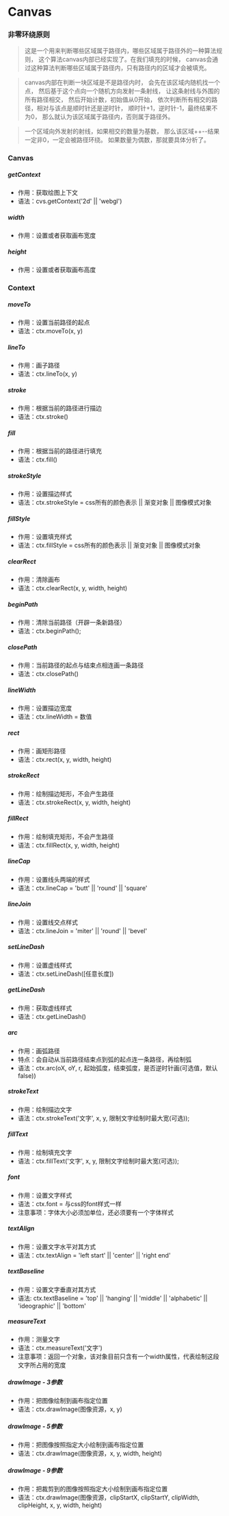 # Canvas

### 非零环绕原则
> 这是一个用来判断哪些区域属于路径内，哪些区域属于路径外的一种算法规则，
这个算法canvas内部已经实现了。在我们填充的时候，
canvas会通过这种算法判断哪些区域属于路径内，只有路径内的区域才会被填充。

> canvas内部在判断一块区域是不是路径内时，
会先在该区域内随机找一个点，
然后基于这个点向一个随机方向发射一条射线，
让这条射线与外围的所有路径相交，
然后开始计数，初始值从0开始，
依次判断所有相交的路径，相对与该点是顺时针还是逆时针，
顺时针+1，逆时针-1，最终结果不为0，
那么就认为该区域属于路径内，否则属于路径外。

> 一个区域向外发射的射线，如果相交的数量为基数，
那么该区域++--结果一定非0，一定会被路径环绕。
如果数量为偶数，那就要具体分析了。

### Canvas

##### getContext
- 作用：获取绘图上下文
- 语法：cvs.getContext('2d' || 'webgl')

##### width
- 作用：设置或者获取画布宽度

##### height
- 作用：设置或者获取画布高度

### Context

##### moveTo
- 作用：设置当前路径的起点
- 语法：ctx.moveTo(x, y)

##### lineTo
- 作用：画子路径
- 语法：ctx.lineTo(x, y)

##### stroke
- 作用：根据当前的路径进行描边
- 语法：ctx.stroke()

##### fill
- 作用：根据当前的路径进行填充
- 语法：ctx.fill()

##### strokeStyle
- 作用：设置描边样式 
- 语法：ctx.strokeStyle = css所有的颜色表示 || 渐变对象 || 图像模式对象

##### fillStyle
- 作用：设置填充样式 
- 语法：ctx.fillStyle = css所有的颜色表示 || 渐变对象 || 图像模式对象

##### clearRect
- 作用：清除画布
- 语法：ctx.clearRect(x, y, width, height)

##### beginPath
- 作用：清除当前路径（开辟一条新路径）
- 语法：ctx.beginPath();

##### closePath
- 作用：当前路径的起点与结束点相连画一条路径
- 语法：ctx.closePath()

##### lineWidth
- 作用：设置描边宽度
- 语法：ctx.lineWidth = 数值

##### rect
- 作用：画矩形路径
- 语法：ctx.rect(x, y, width, height)

##### strokeRect
- 作用：绘制描边矩形，不会产生路径
- 语法：ctx.strokeRect(x, y, width, height)

##### fillRect
- 作用：绘制填充矩形，不会产生路径
- 语法：ctx.fillRect(x, y, width, height)

##### lineCap
- 作用：设置线头两端的样式
- 语法：ctx.lineCap = 'butt' || 'round' || 'square'

##### lineJoin
- 作用：设置线交点样式
- 语法：ctx.lineJoin = 'miter' || 'round' || 'bevel'

##### setLineDash
- 作用：设置虚线样式
- 语法：ctx.setLineDash([任意长度])

##### getLineDash
- 作用：获取虚线样式
- 语法：ctx.getLineDash()

##### arc
- 作用：画弧路径
- 特点：会自动从当前路径结束点到弧的起点连一条路径，再绘制弧
- 语法：ctx.arc(oX, oY, r, 起始弧度，结束弧度，是否逆时针画(可选值，默认false))

##### strokeText
- 作用：绘制描边文字
- 语法：ctx.strokeText('文字', x, y, 限制文字绘制时最大宽(可选));

##### fillText
- 作用：绘制填充文字
- 语法：ctx.fillText('文字', x, y, 限制文字绘制时最大宽(可选));

##### font
- 作用：设置文字样式
- 语法：ctx.font = 与css的font样式一样
- 注意事项：字体大小必须加单位，还必须要有一个字体样式

##### textAlign
- 作用：设置文字水平对其方式
- 语法：ctx.textAlign = 'left start' || 'center' || 'right end'

##### textBaseline
- 作用：设置文字垂直对其方式
- 语法: ctx.textBaseline = 'top' || 'hanging' || 'middle' || 'alphabetic' || 'ideographic' || 'bottom' 

##### measureText
- 作用：测量文字
- 语法：ctx.measureText('文字')
- 注意事项：返回一个对象，该对象目前只含有一个width属性，代表绘制这段文字所占用的宽度

##### drawImage - 3参数
- 作用：把图像绘制到画布指定位置
- 语法：ctx.drawImage(图像资源，x, y)

##### drawImage - 5参数
- 作用：把图像按照指定大小绘制到画布指定位置
- 语法：ctx.drawImage(图像资源，x, y, width, height)

##### drawImage - 9参数
- 作用：把裁剪到的图像按照指定大小绘制到画布指定位置
- 语法：ctx.drawImage(图像资源，clipStartX, clipStartY, clipWidth, clipHeight, x, y, width, height)